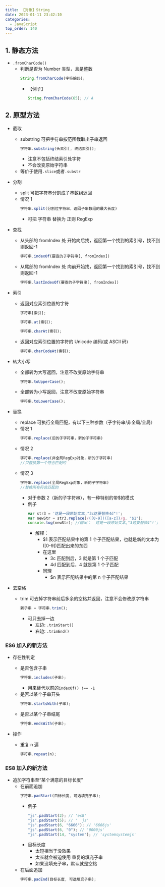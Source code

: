 ```yaml
---
title: 【对象】String
date: 2023-01-11 23:42:10
categories:
  - JavaScript
top_order: 140
---
```


## 1. 静态方法

- `.fromCharCode()`
  - 判断是否为 Number 类型，且是整数
    ```js
    String.fromCharCode(字符编码);
    ```
    - 【例子】
      ```js
      String.fromCharCode(65); // A
      ```

<!--more-->

## 2. 原型方法

- 截取
  - substring 可把字符串按范围截取出子串返回
    ```js
    字符串.substring(头索引[, 终结索引]);
    ```
    - 注意不包括终结索引处字符
    - 不会改变原始字符串
  - 等价于使用`.slice`或者`.substr`
- 分割

  - split 可把字符串分割成子串数组返回
  - 情况 1
    ```js
    字符串.split(分割位字符串，返回子串数组的最大长度)
    ```
    - 可把 字符串 替换为 正则 RegExp

- 查找

  - 从头部的 fromIndex 处 开始向后找，返回第一个找到的索引号，找不到则返回-1

    ```js
    字符串.indexOf(要查的子字符串[, fromIndex])
    ```

  - 从尾部的 fromIndex 处 向前开始找，返回第一个找到的索引号，找不到则返回-1
    ```js
    字符串.lastIndexOf(要查的子字符串[, fromIndex])
    ```

- 索引

  - 返回对应索引位置的字符
    ```js
    字符串[索引];
    ```
    ```js
    字符串.at(索引);
    ```
    ```js
    字符串.charAt(索引);
    ```
  - 返回对应索引位置的字符的 Unicode 编码(或 ASCII 码)
    ```js
    字符串.charCodeAt(索引);
    ```

- 转大小写

  - 全部转为大写返回，注意不改变原始字符串
    ```js
    字符串.toUpperCase();
    ```
  - 全部转为小写返回，注意不改变原始字符串
    ```js
    字符串.toLowerCase();
    ```

- 替换

  - replace 可执行全局匹配，有以下三种参数（子字符串/非全局/全局）
  - 情况 1
    ```js
    字符串.replace(旧的子字符串，新的子字符串)
    ```
  - 情况 2
    ```js
    字符串.replace(非全局RegExp对象，新的子字符串)
    //只替换第一个符合匹配的
    ```
  - 情况 3
    ```js
    字符串.replace(全局RegExp对象，新的子字符串)
    //替换所有符合匹配的
    ```
    - 对于参数 2（新的子字符串），有一种特别的带$的模式
    - 例子
      ```js
      var str3 = '这是一段原始文本,"3c这要替换4d"!';
      var newStr = str3.replace(/([0-9])([a-z])/g, "$1");
      console.log(newStr); //输出：  这是一段原始文本,"3这要替换4"!';
      ```
      - 解释：
        - $1 表示匹配结果中的第 1 个子匹配结果，也就是新的文本为([0-9])匹配出来的东西
        - 在这里
          - 3c 匹配到后，3 就是第 1 个子匹配
          - 4d 匹配到后，4 就是第 1 个子匹配
        - 同理
          - $n 表示匹配结果中的第 n 个子匹配结果

- 去空格
  - trim 可去掉字符串前后多余的空格并返回，注意不会修改原字符串
    ```js
    新子串 = 字符串.trim();
    ```
    - 可只去掉一边
      - 左边: `.trimStart()`
      - 右边: `.trimEnd()`

### ES6 加入的新方法

- 存在性判定

  - 是否包含子串
    ```js
    字符串.includes(子串);
    ```
    - 用来替代以前的`indexOf() !== -1`
  - 是否以某个子串开头
    ```js
    字符串.startsWith(子串);
    ```
  - 是否以某个子串结尾
    ```js
    字符串.endsWith(子串);
    ```

- 操作
  - 重复 n 遍
    ```js
    字符串.repeat(n);
    ```

### ES8 加入的新方法

- 追加字符串至“某个满意的目标长度”
  - 在前面追加
    ```js
    字符串.padStart(目标长度, 可选填充子串);
    ```
    - 例子
      ```js
      "js".padStart(2); // 'es8'
      "js".padStart(5); // '  js'
      "js".padStart(6, "6666"); // '6666js'
      "js".padStart(6, "0"); // '0000js'
      "js".padStart(14, "system"); // 'systemsystemjs'
      ```
    - 目标长度
      - 太短相当于没效果
      - 太长就会被迫使用 重复的填充子串
      - 如果没填充子串，默认就是空格
  - 在后面追加
    ```js
    字符串.padEnd(目标长度, 可选填充子串);
    ```